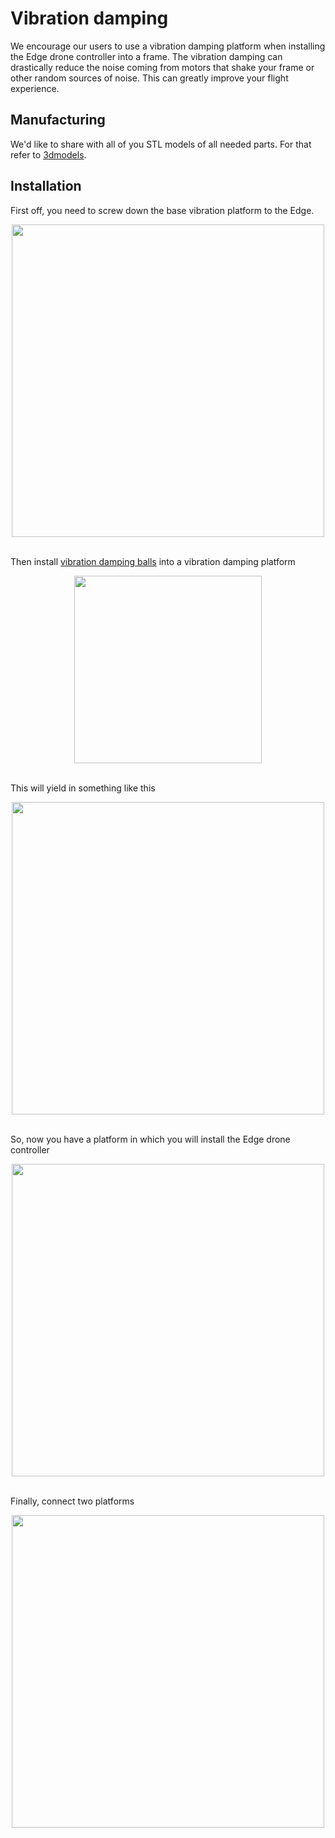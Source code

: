 # Vibration damping

We encourage our users to use a vibration damping platform when installing the Edge drone controller into a frame.
The vibration damping can drastically reduce the noise coming from motors that shake your frame or other random sources of
noise. This can greatly improve your flight experience.

## Manufacturing

We'd like to share with all of you STL models of all needed parts. For that refer to [3dmodels](3dmodels.md).

## Installation

First off, you need to screw down the base vibration platform to the Edge.

<div style="text-align: center;"><img src="../../img/vibro/vibro_platform_screws.png" style="width: 500px;"></div><br>

Then install [vibration damping balls](https://hobbyking.com/en_us/vibration-damping-ball-65g-bag-of-8.html?___store=en_us) into a vibration damping platform  

<div style="text-align: center;"><img src="../../img/vibro/vibro_damp_balls.png" style="width: 300px;"></div><br>

This will yield in something like this

<div style="text-align: center;"><img src="../../img/vibro/vibro_damp_balls_inside.png" style="width: 500px;"></div><br>

So, now you have a platform in which you will install the Edge drone controller

<div style="text-align: center;"><img src="../../img/vibro/vibro_damp_empty.png" style="width: 500px;"></div><br>

Finally, connect two platforms

<div style="text-align: center;"><img src="../../img/vibro/vibro_damp_edge_inside.png" style="width: 500px;"></div><br>
